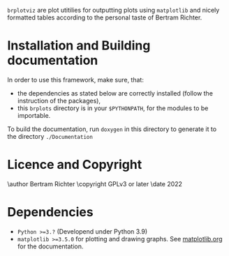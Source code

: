 `brplotviz` are plot utitilies for outputting plots using `matplotlib` and nicely formatted tables according to the personal taste of Bertram Richter.

# Installation and Building documentation
In order to use this framework, make sure, that:
- the dependencies as stated below are correctly installed (follow the instruction of the packages),
- this `brplots` directory is in your `$PYTHONPATH`, for the modules to be importable.

To build the documentation, run `doxygen` in this directory to generate it to the directory `./Documentation`

# Licence and Copyright
\author Bertram Richter
\copyright GPLv3 or later
\date 2022

# Dependencies
- `Python >=3.?` (Developend under Python 3.9)
- `matplotlib >=3.5.0` for plotting and drawing graphs. See [matplotlib.org](https://matplotlib.org) for the documentation.
